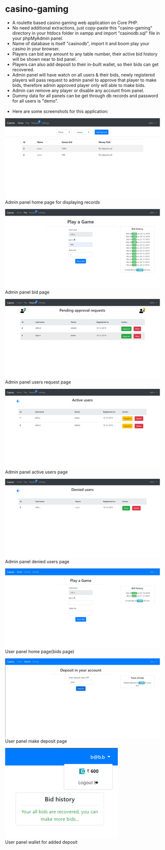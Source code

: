 # casino-gaming

- A roulette based casino gaming web application on Core PHP.
- No need additional extractions, just copy-paste this "casino-gaming" directory in your htdocs folder in xampp and import "casinodb.sql" file in your phpMyAdmin panel.
- Name of database is itself "casinodb", import it and boom play your casino in your browser.
- Players can  bid any amount to any table number, their active bid history will be shown near to bid panel.
- Players can also add deposit to their in-built wallet, so their bids can get recovered.
- Admin panel will have watch on all users & their bids, newly registered players will pass request to admin panel to approve that player to make bids, therefore admin approved player only will able to make bids.
- Admin can remove any player or disable any account from panel.
- Dummy data for all panels can be get through db records and password for all users is "demo".<br/><br/>
- Here are some screenshots for this application:

![](screenshots/Admin%20panel%20record%20display.png)
Admin panel home page for displaying records

![](screenshots/Admin%20panel%20bid.png)
Admin panel bid page

![](screenshots/User%20request%20page.png)
Admin panel users request page

![](screenshots/User%20control%20page.png)
Admin panel active users page

![](screenshots/User%20denied%20page.png)
Admin panel denied users page

![](screenshots/User%20panel%20home%20page.png)
User panel home page(bids page)

![](screenshots/User%20panel%20deposit%20page.png)
User panel make deposit page

![](screenshots/User%20panel%20wallet.png)<br/>
User panel wallet for added deposit
